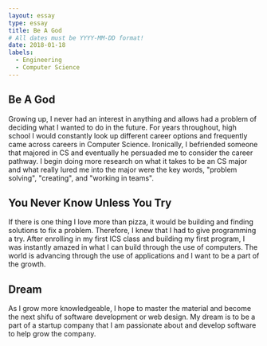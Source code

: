 ```yaml
---
layout: essay
type: essay
title: Be A God
# All dates must be YYYY-MM-DD format!
date: 2018-01-18
labels:
  - Engineering
  - Computer Science
---
```


## Be A God

Growing up, I never had an interest in anything and allows had a problem of deciding what I wanted to do in the future. For years throughout, high school I would constantly look up different career options and frequently came across careers in Computer Science. Ironically, I befriended someone that majored in CS and eventually he persuaded me to consider the career pathway. I begin doing more research on what it takes to be an CS major and what really lured me into the major were the key words, "problem solving", "creating", and "working in teams".

## You Never Know Unless You Try

If there is one thing I love more than pizza, it would be building and finding solutions to fix a problem. Therefore, I knew that I had to give programming a try. After enrolling in my first ICS class and building my first program, I was instantly amazed in what I can build through the use of computers. The world is advancing through the use of applications and I want to be a part of the growth. 

## Dream

As I grow more knowledgeable, I hope to master the material and become the next shifu of software development or web design. My dream is to be a part of a startup company that I am passionate about and develop software to help grow the company.

